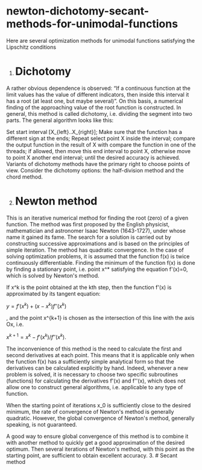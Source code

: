# newton-dichotomy-secant-methods-for-unimodal-functions

Here are several optimization methods for unimodal functions satisfying the Lipschitz conditions
1. # Dichotomy
  A rather obvious dependence is observed: “If a continuous function at the limit values has the value of different indicators, then inside this interval it has a root (at least one, but maybe several)”. On this basis, a numerical finding of the approaching value of the root function is constructed. In general, this method is called dichotomy, i.e. dividing the segment into two parts. The general algorithm looks like this:

  Set start interval [X_{left}..X_{right}];
  Make sure that the function has a different sign at the ends;
  Repeat
  select point X inside the interval;
  compare the output function in the result of X with compare the function in one of the threads;
  if allowed, then move this end interval to point X,
  otherwise move to point X another end interval;
  until the desired accuracy is achieved.
  Variants of dichotomy methods have the primary right to choose points of view. Consider the dichotomy options: the half-division method and the chord method.

2. # Newton method
  This is an iterative numerical method for finding the root (zero) of a given function. The method was first proposed by the English physicist, mathematician and astronomer Isaac Newton (1643-1727), under whose name it gained its fame. The search for a solution is carried out by constructing successive approximations and is based on the principles of simple iteration. The method has quadratic convergence. In the case of solving optimization problems, it is assumed that the function f(x) is twice continuously differentiable. Finding the minimum of the function f(x) is done by finding a stationary point, i.e. point x^* satisfying the equation f'(x)=0, which is solved by Newton's method.


If x^k is the point obtained at the kth step, then the function f'(x) is approximated by its tangent equation:

$y = f'(x^k) + (x - x^k)f''(x^k)$

,
and the point x^{k+1} is chosen as the intersection of this line with the axis Ox, i.e.

$x^{k+1} = x^k - f'(x^k)/f''(x^k)$.

The inconvenience of this method is the need to calculate the first and second derivatives at each point. This means that it is applicable only when the function f(x) has a sufficiently simple analytical form so that the derivatives can be calculated explicitly by hand. Indeed, whenever a new problem is solved, it is necessary to choose two specific subroutines (functions) for calculating the derivatives f'(x) and f''(x), which does not allow one to construct general algorithms, i.e. applicable to any type of function.

When the starting point of iterations x_0 is sufficiently close to the desired minimum, the rate of convergence of Newton's method is generally quadratic. However, the global convergence of Newton's method, generally speaking, is not guaranteed.

A good way to ensure global convergence of this method is to combine it with another method to quickly get a good approximation of the desired optimum. Then several iterations of Newton's method, with this point as the starting point, are sufficient to obtain excellent accuracy.
3. # Secant method

